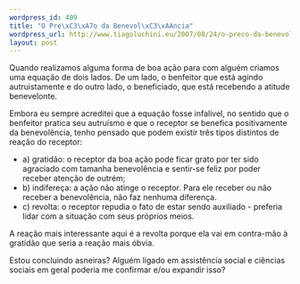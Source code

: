 ```yaml
--- 
wordpress_id: 409
title: "O Pre\xC3\xA7o da Benevol\xC3\xAAncia"
wordpress_url: http://www.tiagoluchini.eu/2007/08/24/o-preco-da-benevolencia/
layout: post
---
```

Quando realizamos alguma forma de boa ação para com alguém criamos uma equação de dois lados. De um lado, o benfeitor que está agindo autruistamente e do outro lado, o beneficiado, que está recebendo a atitude benevelonte.

Embora eu sempre acreditei que a equação fosse infalível, no sentido que o benfeitor pratica seu autruísmo e que o receptor se benefica positivamente da benevolência, tenho pensado que podem existir três tipos distintos de reação do receptor:
<ul>
	<li>a) gratidão: o receptor da boa ação pode ficar grato por ter sido agraciado com tamanha benevolência e sentir-se feliz por poder receber atenção de outrém;</li>
	<li>b) indifereça: a ação não atinge o receptor. Para ele receber ou não receber a benevolência, não faz nenhuma diferença.</li>
	<li>c) revolta: o receptor repudia o fato de estar sendo auxiliado - preferia lidar com a situação com seus próprios meios.</li>
</ul>
A reação mais interessante aqui é a revolta porque ela vai em contra-mão à gratidão que seria a reação mais óbvia.

Estou concluindo asneiras? Alguém ligado em assistência social e ciências sociais em geral poderia me confirmar e/ou expandir isso?
